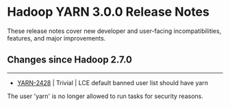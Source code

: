 # Hadoop YARN 3.0.0 Release Notes

These release notes cover  new developer and user-facing incompatibilities, features, and major improvements.

## Changes since Hadoop 2.7.0

---

* [YARN-2428](https://issues.apache.org/jira/browse/YARN-2428) | Trivial | LCE default banned user list should have yarn

The user 'yarn' is no longer allowed to run tasks for security reasons.



